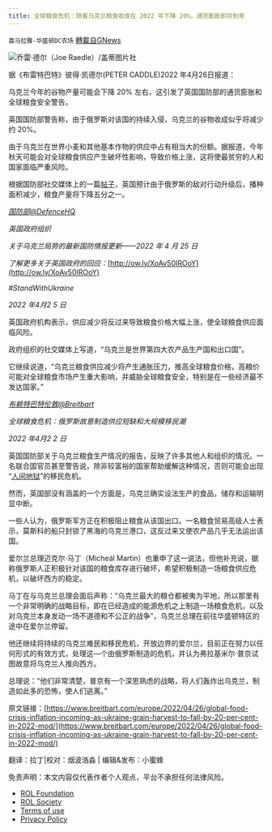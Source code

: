```yaml
---
title: 全球粮食危机：随着乌克兰粮食收成在 2022 年下降 20%，通货膨胀即将到来
---
```

`喜马拉雅-华盛顿DC农场` [轉載自GNews](https://gnews.org/zh-hans/2445983/)

![](https://assets.gnews.org/wp-content/uploads/2022/04/图片1-230.png)乔雷·德尔（Joe Raedle）/盖蒂图片社
 
据《布雷特巴特》彼得·凯德尔(PETER CADDLE)2022 年4月26日报道：
 
乌克兰今年的谷物产量可能会下降 20% 左右，这引发了英国国防部的通货膨胀和全球粮食安全警告。
 
英国国防部警告称，由于俄罗斯对该国的持续入侵，乌克兰的谷物收成似乎将减少约 20%。
 
由于乌克兰在世界小麦和其他基本作物的供应中占有相当大的份额。据报道，今年秋天可能会对全球粮食供应产生破坏性影响，导致价格上涨，这将使最贫穷的人和国家面临严重风险。
 
根据国防部社交媒体上的一篇[帖子](https://twitter.com/defencehq/status/1518697312033415172?s=21)，英国预计由于俄罗斯的敌对行动升级后，播种面积减少，粮食产量将下降五分之一。
 
*[国防部@DefenceHQ](https://twitter.com/DefenceHQ/status/1518697070294671360?ref_src=twsrc%5Etfw%7Ctwcamp%5Etweetembed%7Ctwterm%5E1518697070294671360%7Ctwgr%5E%7Ctwcon%5Es1_&amp;ref_url=https%3A%2F%2Fwww.breitbart.com%2Feurope%2F2022%2F04%2F26%2Fglobal-food-crisis-inflation-incoming-as-ukraine-grain-harvest-to-fall-by-20-per-cent-in-2022-mod%2F)*
 
*英国政府组织*
 
*关于乌克兰局势的最新国防情报更新——2022 年 4 月 25 日*
 
*了解更多关于英国政府的回应：*[http://ow.ly/XoAv50IROoY](http://ow.ly/XoAv50IROoY)
 
*#StandWithUkraine*
 
*2022* *年4月2* *5* *日*
 
英国政府机构表示，供应减少将反过来导致粮食价格大幅上涨，使全球粮食供应面临风险。
 
政府组织的社交媒体上写道，“乌克兰是世界第四大农产品生产国和出口国”。
 
它继续说道，“乌克兰粮食供应减少将产生通胀压力，推高全球粮食价格，高粮价可能对全球粮食市场产生重大影响，并威胁全球粮食安全，特别是在一些经济最不发达国家。”
 
*[布赖特巴特伦敦@Breitbart](https://twitter.com/BreitbartLondon/status/1517488400357486592?ref_src=twsrc%5Etfw%7Ctwcamp%5Etweetembed%7Ctwterm%5E1517488400357486592%7Ctwgr%5E%7Ctwcon%5Es1_&amp;ref_url=https%3A%2F%2Fwww.breitbart.com%2Feurope%2F2022%2F04%2F26%2Fglobal-food-crisis-inflation-incoming-as-ukraine-grain-harvest-to-fall-by-20-per-cent-in-2022-mod%2F)*
 
*全球粮食危机：俄罗斯故意制造供应短缺和大规模移民潮*
 
*2022* *年4月2* *2* *日*
 
英国国防部关于乌克兰粮食生产情况的报告，反映了许多其他人和组织的情况。一名联合国官员甚至警告说，除非较富裕的国家帮助缓解这种情况，否则可能会出现 “[人间地狱](https://www.breitbart.com/europe/2022/03/26/un-tsar-warns-europe-of-hell-on-earth-migrant-crisis-amid-global-food-shortage/)”的移民危机。
 
然而，英国部没有涵盖的一个方面是，乌克兰确实设法生产的食品，储存和运输明显中断。
 
一些人认为，俄罗斯军方正在积极阻止粮食从该国出口。一名粮食贸易高级人士表示，莫斯科的船只封锁了黑海的乌克兰港口，这反过来又使农产品几乎无法运出该国。
 
爱尔兰总理迈克尔·马丁（Micheál Martin）也重申了这一说法，但他补充说，据称俄罗斯人正积极针对该国的粮食库存进行破坏，希望积极制造一场粮食供应危机，以破坏西方的稳定。
 
马丁在与乌克兰总理会面后声称：”乌克兰最大的粮仓都被夷为平地，所以那里有一个非常明确的战略目标，即在已经造成的能源危机之上制造一场粮食危机，以及对乌克兰本身发动一场不道德和不公正的战争”，乌克兰总理在前往华盛顿特区的途中在爱尔兰停留。
 
他还继续将持续的乌克兰难民和移民危机，开放边界的爱尔兰，目前正在努力以任何形式的有效方式，处理这—个由俄罗斯制造的危机，并认为弗拉基米尔·普京试图故意将乌克兰人推向西方。
 
总理说：“他们非常清楚，普京有一个深思熟虑的战略，将人们轰炸出乌克兰，制造如此多的恐怖，使人们逃离。”
 
原文链接：[https://www.breitbart.com/europe/2022/04/26/global-food-crisis-inflation-incoming-as-ukraine-grain-harvest-to-fall-by-20-per-cent-in-2022-mod/](https://www.breitbart.com/europe/2022/04/26/global-food-crisis-inflation-incoming-as-ukraine-grain-harvest-to-fall-by-20-per-cent-in-2022-mod/)
 
翻译：拉丁|校对：烟波浩淼 | 编辑&发布：小蜜蜂

免责声明：本文内容仅代表作者个人观点，平台不承担任何法律风险。
  
- [ROL Foundation](https://rolfoundation.org/)
- [ROL Society](https://rolsociety.org/)
- [Terms of use](https://gnews.org/terms-of-use-3/)
- [Privacy Policy](https://gnews.org/privacy-policy/)
